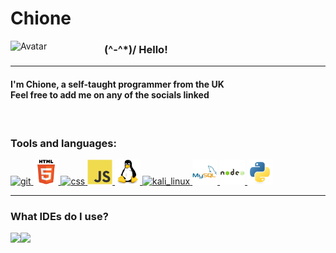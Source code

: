 <!--
**chione1891/chione1891** is a ✨ _special_ ✨ repository because its `README.md` (this file) appears on your GitHub profile.

Here are some ideas to get you started:

- 🔭 I’m currently working on ...
- 🌱 I’m currently learning ...
- 👯 I’m looking to collaborate on ...
- 🤔 I’m looking for help with ...
- 💬 Ask me about ...
- 📫 How to reach me: ...
- 😄 Pronouns: ...
- ⚡ Fun fact: ...
-->

# Chione

<img align="left" alt="Avatar" width="150px" src="https://pa1.aminoapps.com/7489/abd2430845db9d572ce88a7a8eec8f208b233a1er1-459-355_hq.gif" />
<h3 align="left"> (^-^*)/ Hello! </h3>
<!-- <a href="https://discordapp.com/users/1118187841344770119">
  <img align="left" alt="Static Badge" src="https://img.shields.io/badge/Discord-white?style=flat&logo=Discord&logoColor=white&label=Chione%231891&labelColor=%235865F2&color=%235865F2&cacheSeconds=3600">
  <a href="https://discordapp.com/users/1118187841344770119">
         <img align="left" alt="Static Badge" src="https://img.shields.io/badge/Chione-%235865F2?logo=discord&logoColor=white">
</a> -->
<hr>
<h4 align="left"> I'm Chione, a self-taught programmer from the UK <br> Feel free to add me on any of the socials linked </h4>
<br />

### Tools and languages:

<a href="https://git-scm.com/" target="_blank" rel="noreferrer">
  <img src="https://www.vectorlogo.zone/logos/git-scm/git-scm-icon.svg" alt="git" width="40" height="40" />
</a>
<a href="https://www.w3.org/html/" target="_blank" rel="noreferrer">
  <img src="https://raw.githubusercontent.com/devicons/devicon/master/icons/html5/html5-original-wordmark.svg" alt="html5" width="40" height="40" />
</a>
<a href="https://developer.mozilla.org/en-US/docs/Web/CSS" target="_blank" rel="noreferrer">
  <img src="https://cdn.freebiesupply.com/logos/large/2x/css3-logo-png-transparent.png" alt="css" width="40" height="40" />
</a>
<a href="https://developer.mozilla.org/en-US/docs/Web/JavaScript" target="_blank" rel="noreferrer">
  <img src="https://raw.githubusercontent.com/devicons/devicon/master/icons/javascript/javascript-original.svg" alt="javascript" width="40" height="40" />
</a>
<a href="https://www.linux.org/" target="_blank" rel="noreferrer">
  <img src="https://raw.githubusercontent.com/devicons/devicon/master/icons/linux/linux-original.svg" alt="linux" width="40" height="40" />
</a>
<a href="https://www.kali.org" target="_blank" rel="noreferrer">
  <img src="https://upload.wikimedia.org/wikipedia/commons/thumb/2/2b/Kali-dragon-icon.svg/2048px-Kali-dragon-icon.svg.png" alt="kali_linux" width="40" height="40" />
</a>
<a href="https://www.mysql.com/" target="_blank" rel="noreferrer">
  <img src="https://raw.githubusercontent.com/devicons/devicon/master/icons/mysql/mysql-original-wordmark.svg" alt="mysql" width="40" height="40" />
</a>
<a href="https://nodejs.org" target="_blank" rel="noreferrer">
  <img src="https://raw.githubusercontent.com/devicons/devicon/master/icons/nodejs/nodejs-original-wordmark.svg" alt="nodejs" width="40" height="40" />
</a>
<a href="https://www.python.org" target="_blank" rel="noreferrer">
  <img src="https://raw.githubusercontent.com/devicons/devicon/master/icons/python/python-original.svg" alt="python" width="40" height="40" />
</a>
<hr>

### What IDEs do I use?

<a href="https://code.visualstudio.com/">
     <img align="left" height="30"
         src="https://user-images.githubusercontent.com/674621/71187801-14e60a80-2280-11ea-94c9-e56576f76baf.png"/>
</a>

<a href="https://www.jetbrains.com/pycharm/">
     <img align="left" height="30"
         src="https://upload.wikimedia.org/wikipedia/commons/thumb/1/1d/PyCharm_Icon.svg/1200px-PyCharm_Icon.svg.png"/>
</a>
